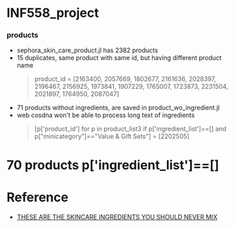 # INF558_project

### products
- sephora_skin_care_product.jl has 2382 products
- 15 duplicates, same product with same id, but having different product name
    > product_id = [2163400, 2057669, 1802677, 2161636, 2028397, 2196467, 2156925, 1973841, 1907229, 1765007, 1723873, 2231504, 2021897, 1764950, 2087047]
- 71 products without ingredients, are saved in product_wo_ingredient.jl
- web cosdna won't be able to process long text of ingredients
    > [p['product_id'] for p in product_list3 if p['ingredient_list']==[] and p["minicategory"]=="Value & Gift Sets"] = [2202505]

# 70 products p['ingredient_list']==[] 


# Reference 
- [THESE ARE THE SKINCARE INGREDIENTS YOU SHOULD NEVER MIX](https://www.beautybay.com/edited/skincare-ingredients-you-should-never-mix/)